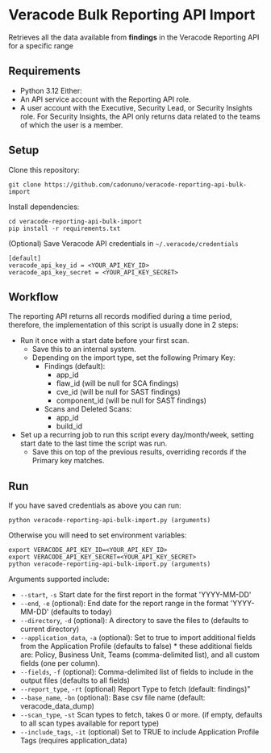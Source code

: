 # Veracode Bulk Reporting API Import

Retrieves all the data available from **findings** in the Veracode Reporting API for a specific range

## Requirements
- Python 3.12
Either:
- An API service account with the Reporting API role.
- A user account with the Executive, Security Lead, or Security Insights role. For Security Insights, the API only returns data related to the teams of which the user is a member.

## Setup

Clone this repository:

    git clone https://github.com/cadonuno/veracode-reporting-api-bulk-import

Install dependencies:

    cd veracode-reporting-api-bulk-import
    pip install -r requirements.txt

(Optional) Save Veracode API credentials in `~/.veracode/credentials`

    [default]
    veracode_api_key_id = <YOUR_API_KEY_ID>
    veracode_api_key_secret = <YOUR_API_KEY_SECRET>

## Workflow

The reporting API returns all records modified during a time period, therefore, the implementation of this script is usually done in 2 steps:
- Run it once with a start date before your first scan.
  - Save this to an internal system.
  - Depending on the import type, set the following Primary Key:
    - Findings (default):
      - app_id
      - flaw_id (will be null for SCA findings)
      - cve_id (will be null for SAST findings)
      - component_id (will be null for SAST findings)
    - Scans and Deleted Scans:
      - app_id
      - build_id
- Set up a recurring job to run this script every day/month/week, setting start date to the last time the script was run.
  - Save this on top of the previous results, overriding records if the Primary key matches.

## Run

If you have saved credentials as above you can run:

    python veracode-reporting-api-bulk-import.py (arguments)

Otherwise you will need to set environment variables:

    export VERACODE_API_KEY_ID=<YOUR_API_KEY_ID>
    export VERACODE_API_KEY_SECRET=<YOUR_API_KEY_SECRET>
    python veracode-reporting-api-bulk-import.py (arguments)

Arguments supported include:

* `--start`, `-s`  Start date for the first report in the format 'YYYY-MM-DD'
* `--end`, `-e` (optional): End date for the report range in the format 'YYYY-MM-DD' (defaults to today)
* `--directory`, `-d` (optional): A directory to save the files to (defaults to current directory)
* `--application_data`, `-a` (optional): Set to true to import additional fields from the Application Profile (defaults to false) * these additional fields are: Policy, Business Unit, Teams (comma-delimited list), and all custom fields (one per column).
* `--fields`, `-f` (optional): Comma-delimited list of fields to include in the output files (defaults to all fields)
* `--report_type`, `-rt` (optional) Report Type to fetch (default: findings)"
* `--base_name`, `-bn` (optional): Base csv file name (default: veracode_data_dump)
* `--scan_type`, `-st` Scan types to fetch, takes 0 or more. (if empty, defaults to all scan types available for report type)
* `--include_tags`, `-it` (optional) Set to TRUE to include Application Profile Tags (requires application_data)
